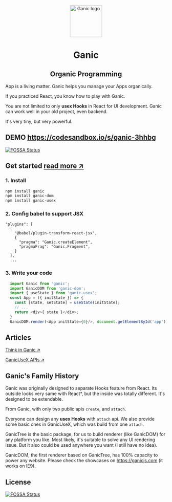 <p align="center"><a href="https://ganicjs.com" target="_blank" rel="noopener noreferrer"><img width="100" src="website/favicon.png?raw=true" alt="Ganic logo"></a></p>
<h1 align="center">Ganic</h1>
<h2 align="center">Organic Programming</h2>

App is a living matter. Ganic helps you manage your Apps organically.

If you practiced React, you know how to play with Ganic.

You are not limited to only **usex Hooks** in React for UI development. Ganic can work well in your old project, even backend.

It's very tiny, but very powerful.

## DEMO https://codesandbox.io/s/ganic-3hhbg
[![FOSSA Status](https://app.fossa.io/api/projects/git%2Bgithub.com%2Fyuanoook%2Fganic.svg?type=shield)](https://app.fossa.io/projects/git%2Bgithub.com%2Fyuanoook%2Fganic?ref=badge_shield)


## Get started [read more ↗](./readme/how-to-use-ganic.md)
### 1. Install
```bash
npm install ganic
npm install ganic-dom
npm install ganic-usex
```
### 2. Config babel to support JSX
```.babelrc
"plugins": [
  [
    "@babel/plugin-transform-react-jsx",
    {
      "pragma": "Ganic.createElement",
      "pragmaFrag": "Ganic.Fragment",
    }
  ],
  ...
```
### 3. Write your code
```javascript
  import Ganic from 'ganic';
  import GanicDOM from 'ganic-dom';
  import { useState } from 'ganic-usex';
  const App = ({ initState }) => {
    const [state, setState] = useState(initState);
    // ...
    return <div>{ state }</div>;
  }
  GanicDOM.render(<App initState={0}/>, document.getElementById('app'));
```

## Articles
[Think in Ganic ↗](./readme/think-in-ganic.md)

[GanicUseX APIs ↗](./readme/ganic-usex.md)

## Ganic's Family History

Ganic was originally designed to separate Hooks feature from React. Its outside looks very same with React*, but the inside was totally different. It's designed to be extendable.

From Ganic, with only two public apis `create`, and `attach`.

Everyone can design any **usex Hooks** with `attach` api. We also provide some basic ones in GanicUseX, which was build from one `attach`.

GanicTree is the basic package, for us to build renderer (like GanicDOM) for any platform you like. Most likely, it's suitable to solve any UI rendering issue. But it also could be used anywhere you want (I still have no idea).

GanicDOM, the first renderer based on GanicTree, has 100% capacity to power any website. Please check the showcases on https://ganicjs.com (it works on IE9).


## License
[![FOSSA Status](https://app.fossa.io/api/projects/git%2Bgithub.com%2Fyuanoook%2Fganic.svg?type=large)](https://app.fossa.io/projects/git%2Bgithub.com%2Fyuanoook%2Fganic?ref=badge_large)